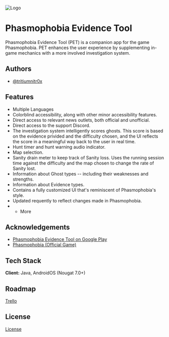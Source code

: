 
![Logo](https://lh3.googleusercontent.com/PMa9Mqag_nOUFZbDqKXRrKFdp9edQS2CD0F4nzv5SDuFq_GzlzXS41YgV5MunlYiiZ0m)


# Phasmophobia Evidence Tool

Phasmophobia Evidence Tool (PET) is a companion app for the game Phasmophobia. PET enhances the user experience by supplementing in-game mechanics with a more involved investigation system.
## Authors

- [@tritiumnitr0x](https://github.com/TRITIUMNITR0X)


## Features

- Multiple Languages
- Colorblind accessibility, along with other minor accessibility features.
- Direct access to relevant news outlets, both official and unofficial.
- Direct access to the support Discord.
- The investigation system intelligently scores ghosts. This score is based on the evidence privided and the difficulty chosen, and the UI reflects the score in a meaningful way back to the user in real time.
- Hunt timer and hunt warning audio indicator.
- Map selection.
- Sanity drain meter to keep track of Sanity loss. Uses the running session time against the difficulty and the map chosen to change the rate of Sanity lost.
- Information about Ghost types -- including their weaknesses and strengths.
- Information about Evidence types.
- Contains a fully customized UI that's reminiscent of Phasmophobia's style.
- Updated requently to reflect changes made in Phasmophobia.
- + More


## Acknowledgements

 - [Phasmophobia Evidence Tool on Google Play](https://awesomeopensource.com/project/elangosundar/awesome-README-templates)
 - [Phasmophobia (Official Game)](https://store.steampowered.com/app/739630/Phasmophobia/)


## Tech Stack

**Client:** Java, AndroidOS (Nougat 7.0+)


## Roadmap

[Trello](https://trello.com/b/E124v6Pt/phasmophobia-evidence-tool-pet)


## License

[License](https://github.com/TritiumGaming/Phasmophobia-Evidence-Picker-Privacy-Policy/blob/main/Privacy%20Policy)
